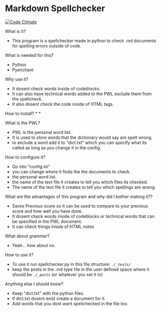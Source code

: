 Markdown Spellchecker
=====================

[![Code Climate](https://codeclimate.com/github/stfc/markdown-spellchecker/badges/gpa.svg)](https://codeclimate.com/github/stfc/markdown-spellchecker)

What is it?
* This program is a spellchecker made in python to check .md documents for spelling errors outside of code.

What is needed for this?
* Python
* Pyenchant

Why use it?
* It dosent check words inside of codeblocks.
* It can also have technical words added to the PWL exclude them from the spellcheck.
* It also dosent check the code inside of HTML tags.

How to install?
*
*

What is the PWL?
* PWL is the personal word list.
* It is used to store words that the dictionary would say are spelt wrong.
* to exclude a word add it to "dict.txt" which you can specify what its called as long as you change it in the config.

How to configure it?
* Go into "config.ini"
* you can change where it finds the the documents to check.
* the personal word list.
* the name of the text file it creates to tell you which files its checked.
* The name of the text file it creates to tell you which spellings are wrong.

What are the advantages of this program and why did I bother making it??
* Saves Previous score so it can be used to compare to your previous score and how well you have done.
* It dosent check words inside of codeblocks or technical words that can be specified in the PWL document.
* It can check things inside of HTML notes

What about grammar?
* Yeah... how about no.

How to use it?
* To use it run spellchecker.py in this file structure: `./_tests/`
* keep the posts in the .md type file in the user defined space where it should be `./_posts` (or whatever you set it to)

Anything else I should know?
* Keep "dict.txt" with the python files.
* if dict.txt dosent exist create a document for it.
* Add words that you dont want spellchecked in the file too.
